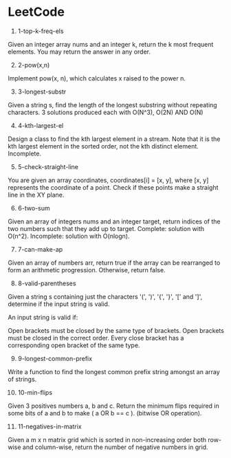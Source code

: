 # LeetCode

1. 1-top-k-freq-els

Given an integer array nums and an integer k, return the k most frequent elements. You may return the answer in any order.

2. 2-pow(x,n)

Implement pow(x, n), which calculates x raised to the power n.

3. 3-longest-substr

Given a string s, find the length of the longest substring without repeating characters. 3 solutions produced each with O(N^3), O(2N) AND O(N)

4. 4-kth-largest-el

Design a class to find the kth largest element in a stream. Note that it is the kth largest element in the sorted order, not the kth distinct element. Incomplete.

5. 5-check-straight-line

You are given an array coordinates, coordinates[i] = [x, y], where [x, y] represents the coordinate of a point. Check if these points make a straight line in the XY plane.

6. 6-two-sum

Given an array of integers nums and an integer target, return indices of the two numbers such that they add up to target. Complete: solution with O(n^2). Incomplete: solution with O(nlogn).

7. 7-can-make-ap

Given an array of numbers arr, return true if the array can be rearranged to form an arithmetic progression. Otherwise, return false.

8. 8-valid-parentheses

Given a string s containing just the characters '(', ')', '{', '}', '[' and ']', determine if the input string is valid.

An input string is valid if:

Open brackets must be closed by the same type of brackets.
Open brackets must be closed in the correct order.
Every close bracket has a corresponding open bracket of the same type.

9. 9-longest-common-prefix

Write a function to find the longest common prefix string amongst an array of strings.

10. 10-min-flips

Given 3 positives numbers a, b and c. Return the minimum flips required in some bits of a and b to make ( a OR b == c ). (bitwise OR operation).

11. 11-negatives-in-matrix

Given a m x n matrix grid which is sorted in non-increasing order both row-wise and column-wise, return the number of negative numbers in grid.


